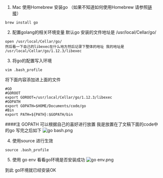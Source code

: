 1. Mac 使用Homebrew 安装go （如果不知道如何使用Homebrew 请参照[链接](https://www.jianshu.com/p/b821a8d1d8dc)）

```
brew install go 
```
2. 配置golang的相关环境变量
默认go 安装的文件地址是 /usr/local/Cellar/go/
```
open /usr/local/Cellar/go/
然后看一下自己的libexec在什么地方然后记录下整体的地址 我的地址是
/usr/local/Cellar/go/1.12.3/libexec
```
3. 将go的配置写入环境
```
vim .bash_profile
```
将下面内容添加进上面的文件
```
#GO
#GOROOT
export GOROOT=/usr/local/Cellar/go/1.12.3/libexec
#GOPATH
export GOPATH=$HOME/Documents/code/go
#Bin
export PATH=${PATH}:$GOPATH/bin
```
####注 GOPATH 可以根据自己的喜好进行放置 我是放置在了文稿下面的code中的go
写完之后如下
![go bash.png](https://upload-images.jianshu.io/upload_images/15063932-d36e3df8087ba035.png?imageMogr2/auto-orient/strip%7CimageView2/2/w/1240)



4. 使用source 进行生效
``` 
source .bash_profile
```
5. 使用 go env 看看go环境是否安装成功
![go env.png](https://upload-images.jianshu.io/upload_images/15063932-bb5fb000fe685877.png?imageMogr2/auto-orient/strip%7CimageView2/2/w/1240)

到此 go环境就已经安装OK
